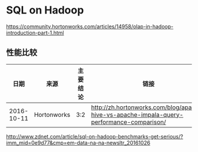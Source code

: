 # SQL on Hadoop



https://community.hortonworks.com/articles/14958/olap-in-hadoop-introduction-part-1.html

## 性能比较
| 日期 | 来源 | 主要结论 | 链接 |
| -- | -- | -- | -- |
| 2016-10-11 | Hortonworks | 3:2 | http://zh.hortonworks.com/blog/apache-hive-vs-apache-impala-query-performance-comparison/ |


http://www.zdnet.com/article/sql-on-hadoop-benchmarks-get-serious/?imm_mid=0e9d77&cmp=em-data-na-na-newsltr_20161026
